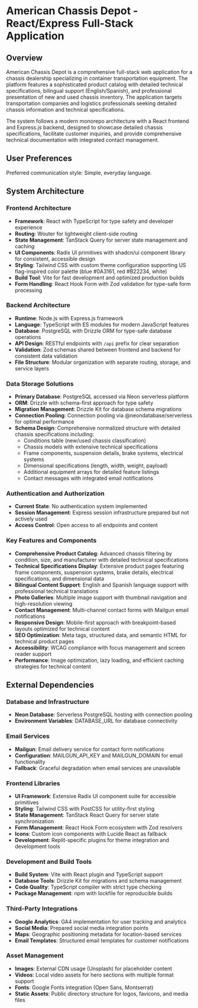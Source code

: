 # American Chassis Depot - React/Express Full-Stack Application

## Overview

American Chassis Depot is a comprehensive full-stack web application for a chassis dealership specializing in container transportation equipment. The platform features a sophisticated product catalog with detailed technical specifications, bilingual support (English/Spanish), and professional presentation of new and used chassis inventory. The application targets transportation companies and logistics professionals seeking detailed chassis information and technical specifications.

The system follows a modern monorepo architecture with a React frontend and Express.js backend, designed to showcase detailed chassis specifications, facilitate customer inquiries, and provide comprehensive technical documentation with integrated contact management.

## User Preferences

Preferred communication style: Simple, everyday language.

## System Architecture

### Frontend Architecture
- **Framework**: React with TypeScript for type safety and developer experience
- **Routing**: Wouter for lightweight client-side routing
- **State Management**: TanStack Query for server state management and caching
- **UI Components**: Radix UI primitives with shadcn/ui component library for consistent, accessible design
- **Styling**: Tailwind CSS with custom theme configuration supporting US flag-inspired color palette (blue #0A3161, red #B22234, white)
- **Build Tool**: Vite for fast development and optimized production builds
- **Form Handling**: React Hook Form with Zod validation for type-safe form processing

### Backend Architecture
- **Runtime**: Node.js with Express.js framework
- **Language**: TypeScript with ES modules for modern JavaScript features
- **Database**: PostgreSQL with Drizzle ORM for type-safe database operations
- **API Design**: RESTful endpoints with `/api` prefix for clear separation
- **Validation**: Zod schemas shared between frontend and backend for consistent data validation
- **File Structure**: Modular organization with separate routing, storage, and service layers

### Data Storage Solutions
- **Primary Database**: PostgreSQL accessed via Neon serverless platform
- **ORM**: Drizzle with schema-first approach for type safety
- **Migration Management**: Drizzle Kit for database schema migrations
- **Connection Pooling**: Connection pooling via @neondatabase/serverless for optimal performance
- **Schema Design**: Comprehensive normalized structure with detailed chassis specifications including:
  - Conditions table (new/used chassis classification)
  - Chassis models with extensive technical specifications
  - Frame components, suspension details, brake systems, electrical systems
  - Dimensional specifications (length, width, weight, payload)
  - Additional equipment arrays for detailed feature listings
  - Contact messages with integrated email notifications

### Authentication and Authorization
- **Current State**: No authentication system implemented
- **Session Management**: Express session infrastructure prepared but not actively used
- **Access Control**: Open access to all endpoints and content

### Key Features and Components
- **Comprehensive Product Catalog**: Advanced chassis filtering by condition, size, and manufacturer with detailed technical specifications
- **Technical Specifications Display**: Extensive product pages featuring frame components, suspension systems, brake details, electrical specifications, and dimensional data
- **Bilingual Content Support**: English and Spanish language support with professional technical translations
- **Photo Galleries**: Multiple image support with thumbnail navigation and high-resolution viewing
- **Contact Management**: Multi-channel contact forms with Mailgun email notifications
- **Responsive Design**: Mobile-first approach with breakpoint-based layouts optimized for technical content
- **SEO Optimization**: Meta tags, structured data, and semantic HTML for technical product pages
- **Accessibility**: WCAG compliance with focus management and screen reader support
- **Performance**: Image optimization, lazy loading, and efficient caching strategies for technical content

## External Dependencies

### Database and Infrastructure
- **Neon Database**: Serverless PostgreSQL hosting with connection pooling
- **Environment Variables**: DATABASE_URL for database connectivity

### Email Services
- **Mailgun**: Email delivery service for contact form notifications
- **Configuration**: MAILGUN_API_KEY and MAILGUN_DOMAIN for email functionality
- **Fallback**: Graceful degradation when email services are unavailable

### Frontend Libraries
- **UI Framework**: Extensive Radix UI component suite for accessible primitives
- **Styling**: Tailwind CSS with PostCSS for utility-first styling
- **State Management**: TanStack React Query for server state synchronization
- **Form Management**: React Hook Form ecosystem with Zod resolvers
- **Icons**: Custom icon components with Lucide React as fallback
- **Development**: Replit-specific plugins for theme integration and development tools

### Development and Build Tools
- **Build System**: Vite with React plugin and TypeScript support
- **Database Tools**: Drizzle Kit for migrations and schema management
- **Code Quality**: TypeScript compiler with strict type checking
- **Package Management**: npm with lockfile for reproducible builds

### Third-Party Integrations
- **Google Analytics**: GA4 implementation for user tracking and analytics
- **Social Media**: Prepared social media integration points
- **Maps**: Geographic positioning metadata for location-based services
- **Email Templates**: Structured email templates for customer notifications

### Asset Management
- **Images**: External CDN usage (Unsplash) for placeholder content
- **Videos**: Local video assets for hero sections with multiple format support
- **Fonts**: Google Fonts integration (Open Sans, Montserrat)
- **Static Assets**: Public directory structure for logos, favicons, and media files